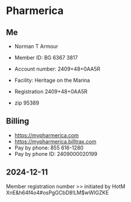 # Pharmerica

## Me

* Norman T Armour
* Member ID: BG 6367 3817
* Account number: 2409+48+0AA5R
* Facility: Heritage on the Marina

* Registration 2409+48+0AA5R
* zip 95389

## Billing

* https://mypharmerica.com
* https://mypharmerica.billtrax.com
* Pay by phone: 855 616-1280
* Pay by phone ID: 2409000020199




## 2024-12-11

Member registration number >> initiated by HotM
XnE&h64f4o4#osPgGCbD8!LM$wWIGZKE